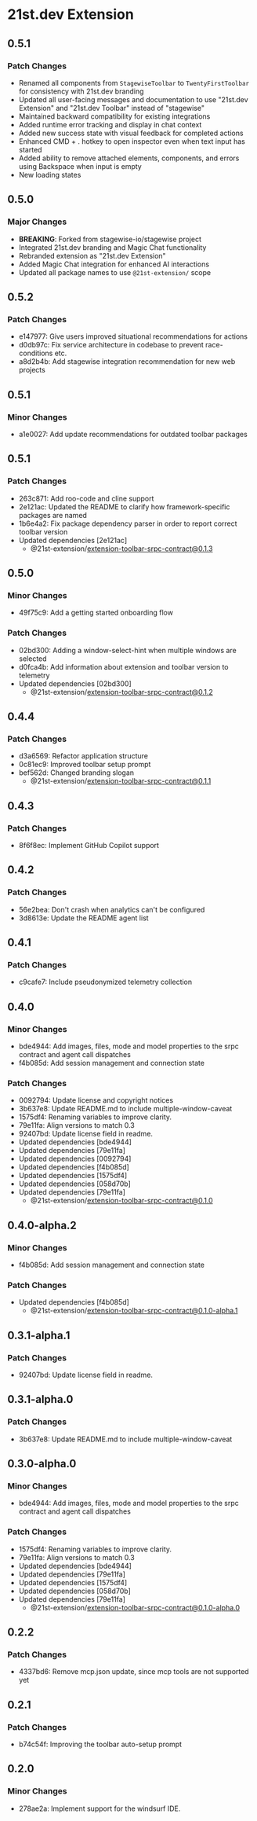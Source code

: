 # 21st.dev Extension

## 0.5.1

### Patch Changes

- Renamed all components from `StagewiseToolbar` to `TwentyFirstToolbar` for consistency with 21st.dev branding
- Updated all user-facing messages and documentation to use "21st.dev Extension" and "21st.dev Toolbar" instead of "stagewise"
- Maintained backward compatibility for existing integrations
- Added runtime error tracking and display in chat context
- Added new success state with visual feedback for completed actions
- Enhanced CMD + . hotkey to open inspector even when text input has started
- Added ability to remove attached elements, components, and errors using Backspace when input is empty
- New loading states

## 0.5.0

### Major Changes

- **BREAKING**: Forked from stagewise-io/stagewise project
- Integrated 21st.dev branding and Magic Chat functionality
- Rebranded extension as "21st.dev Extension" 
- Added Magic Chat integration for enhanced AI interactions
- Updated all package names to use `@21st-extension/` scope

## 0.5.2

### Patch Changes

- e147977: Give users improved situational recommendations for actions
- d0db97c: Fix service architecture in codebase to prevent race-conditions etc.
- a8d2b4b: Add stagewise integration recommendation for new web projects

## 0.5.1

### Minor Changes

- a1e0027: Add update recommendations for outdated toolbar packages

## 0.5.1

### Patch Changes

- 263c871: Add roo-code and cline support
- 2e121ac: Updated the README to clarify how framework-specific packages are named
- 1b6e4a2: Fix package dependency parser in order to report correct toolbar version
- Updated dependencies [2e121ac]
  - @21st-extension/extension-toolbar-srpc-contract@0.1.3

## 0.5.0

### Minor Changes

- 49f75c9: Add a getting started onboarding flow

### Patch Changes

- 02bd300: Adding a window-select-hint when multiple windows are selected
- d0fca4b: Add information about extension and toolbar version to telemetry
- Updated dependencies [02bd300]
  - @21st-extension/extension-toolbar-srpc-contract@0.1.2

## 0.4.4

### Patch Changes

- d3a6569: Refactor application structure
- 0c81ec9: Improved toolbar setup prompt
- bef562d: Changed branding slogan
  - @21st-extension/extension-toolbar-srpc-contract@0.1.1

## 0.4.3

### Patch Changes

- 8f6f8ec: Implement GitHub Copilot support

## 0.4.2

### Patch Changes

- 56e2bea: Don't crash when analytics can't be configured
- 3d8613e: Update the README agent list

## 0.4.1

### Patch Changes

- c9cafe7: Include pseudonymized telemetry collection

## 0.4.0

### Minor Changes

- bde4944: Add images, files, mode and model properties to the srpc contract and agent call dispatches
- f4b085d: Add session management and connection state

### Patch Changes

- 0092794: Update license and copyright notices
- 3b637e8: Update README.md to include multiple-window-caveat
- 1575df4: Renaming variables to improve clarity.
- 79e11fa: Align versions to match 0.3
- 92407bd: Update license field in readme.
- Updated dependencies [bde4944]
- Updated dependencies [79e11fa]
- Updated dependencies [0092794]
- Updated dependencies [f4b085d]
- Updated dependencies [1575df4]
- Updated dependencies [058d70b]
- Updated dependencies [79e11fa]
  - @21st-extension/extension-toolbar-srpc-contract@0.1.0

## 0.4.0-alpha.2

### Minor Changes

- f4b085d: Add session management and connection state

### Patch Changes

- Updated dependencies [f4b085d]
  - @21st-extension/extension-toolbar-srpc-contract@0.1.0-alpha.1

## 0.3.1-alpha.1

### Patch Changes

- 92407bd: Update license field in readme.

## 0.3.1-alpha.0

### Patch Changes

- 3b637e8: Update README.md to include multiple-window-caveat

## 0.3.0-alpha.0

### Minor Changes

- bde4944: Add images, files, mode and model properties to the srpc contract and agent call dispatches

### Patch Changes

- 1575df4: Renaming variables to improve clarity.
- 79e11fa: Align versions to match 0.3
- Updated dependencies [bde4944]
- Updated dependencies [79e11fa]
- Updated dependencies [1575df4]
- Updated dependencies [058d70b]
- Updated dependencies [79e11fa]
  - @21st-extension/extension-toolbar-srpc-contract@0.1.0-alpha.0

## 0.2.2

### Patch Changes

- 4337bd6: Remove mcp.json update, since mcp tools are not supported yet

## 0.2.1

### Patch Changes

- b74c54f: Improving the toolbar auto-setup prompt

## 0.2.0

### Minor Changes

- 278ae2a: Implement support for the windsurf IDE.
